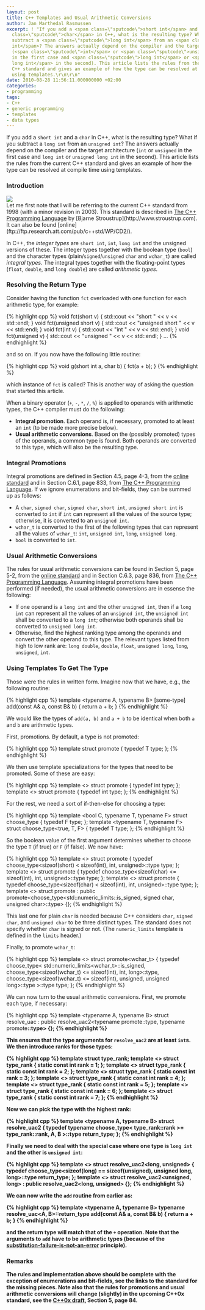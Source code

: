 ```yaml
---
layout: post
title: C++ Templates and Usual Arithmetic Conversions
author: Jan Marthedal Rasmussen
excerpt: ! "If you add a <span class=\"sputcode\">short int</span> and a <span
  class=\"sputcode\">char</span> in C++, what is the resulting type? What if you
  subtract a <span class=\"sputcode\">long int</span> from an <span class=\"sputcode\">unsigned
  int</span>? The answers actually depend on the compiler and the target architecture
  (<span class=\"sputcode\">int</span> or <span class=\"sputcode\">unsigned</span>
  in the first case and <span class=\"sputcode\">long int</span> or <span class=\"sputcode\">unsigned
  long int</span> in the second). This article lists the rules from the current
  C++ standard and gives an example of how the type can be resolved at compile time
  using templates.\r\n\r\n"
date: 2010-08-28 11:56:11.000000000 +02:00
categories:
- programming
tags:
- C++
- generic programming
- templates
- data types
---
```


If you add a `short int` and a `char` in C++, what is the resulting type? What if you subtract a `long int` from an `unsigned int`? The answers actually depend on the compiler and the target architecture (`int` or `unsigned` in the first case and `long int` or `unsigned long int` in the second). This article lists the rules from the current C++ standard and gives an example of how the type can be resolved at compile time using templates.

<span></span>

### Introduction

<div class="pull-right"><a href="{% amazon stroustrup %}"><img src="{% bookcover stroustrup %}" /></a></div>
Let me first note that I will be referring to the current C++ standard from 1998 (with a minor revision in 2003). This standard is described in <a href="{% amazon stroustrup %}">The C++ Programming Language</a> by [Bjarne Stroustrup](http://www.stroustrup.com). It can also be found [online](ftp://ftp.research.att.com/pub/c++std/WP/CD2/).

In C++, the *integer types* are `short int`, `int`, `long int` and the unsigned versions of these. The integer types together with the boolean type (`bool`) and the character types (plain/`signed`/`unsigned` `char` and `wchar_t`) are called *integral types*. The integral types together with the floating-point types (`float`, `double`, and `long double`) are called *arithmetic types*.

### Resolving the Return Type

Consider having the function `fct` overloaded with one function for each arithmetic type, for example:

{% highlight cpp %}
void fct(short v)          { std::cout << "short "          << v << std::endl; }
void fct(unsigned short v) { std::cout << "unsigned short " << v << std::endl; }
void fct(int v)            { std::cout << "int "            << v << std::endl; }
void fct(unsigned v)       { std::cout << "unsigned "       << v << std::endl; }
...
{% endhighlight %}

and so on. If you now have the following little routine:

{% highlight cpp %}
void g(short int a, char b) {
  fct(a + b);
}
{% endhighlight %}

which instance of `fct` is called? This is another way of asking the question that started this article.

When a binary operator (`+`, `-`, `*`, `/`, `%`) is applied to operands with arithmetic types, the C++ compiler must do the following:

*   **Integral promotion**. Each operand is, if necessary, promoted to at least an `int` (to be made more precise below).
*   **Usual arithmetic conversions**. Based on the (possibly promoted) types of the operands, a common type is found. Both operands are converted to this type, which will also be the resulting type.

### Integral Promotions

Integral promotions are defined in Section 4.5, page 4-3, from the [online standard](ftp://ftp.research.att.com/pub/c++std/WP/CD2/) and in Section C.6.1, page 833, from <a href="{% amazon stroustrup %}">The C++ Programming Language</a>. If we ignore enumerations and bit-fields, they can be summed up as follows:

*   A `char`, `signed char`, `signed char`, `short int`, `unsigned short int` is converted to `int` if `int` can represent all the values of the source type; otherwise, it is converted to an `unsigned int`.
*   `wchar_t` is converted to the first of the following types that can represent all the values of `wchar_t`: `int`, `unsigned int`, `long`, `unsigned long`.
*   `bool` is converted to `int`.

### Usual Arithmetic Conversions

The rules for usual arithmetic conversions can be found in Section 5, page 5-2, from the [online standard](ftp://ftp.research.att.com/pub/c++std/WP/CD2/) and in Section C.6.3, page 836, from <a href="{% amazon stroustrup %}">The C++ Programming Language</a>. Assuming integral promotions have been performed (if needed), the usual arithmetic conversions are in essense the following:

*   If one operand is a `long int` and the other `unsigned int`, then if a `long int` can represent all the values of an `unsigned int`, the `unsigned int` shall be converted to a `long int`; otherwise both operands shall be converted to `unsigned long int`.
*   Otherwise, find the highest ranking type among the operands and convert the other operand to this type. The relevant types listed from high to low rank are: `long double`, `double`, `float`, `unsigned long`, `long`, `unsigned`, `int`.

### Using Templates To Get The Type

Those were the rules in written form. Imagine now that we have, e.g., the following routine:

{% highlight cpp %}
template <typename A, typename B>
[some-type] add(const A& a, const B& b) { return a + b; }
{% endhighlight %}

We would like the types of `add(a, b)` and `a + b` to be identical when both `a` and `b` are arithmetic types.

First, promotions. By default, a type is not promoted:

{% highlight cpp %}
template <typename T>
struct promote { typedef T type; };
{% endhighlight %}

We then use template specializations for the types that need to be promoted. Some of these are easy:

{% highlight cpp %}
template <>
struct promote<signed short> { typedef int type; };
template <>
struct promote<bool> { typedef int type; };
{% endhighlight %}

For the rest, we need a sort of if-then-else for choosing a type:

{% highlight cpp %}
template <bool C, typename T, typename F>
struct choose_type { typedef F type; };
template <typename T, typename F>
struct choose_type<true, T, F> { typedef T type; };
{% endhighlight %}

So the boolean value of the first argument determines whether to choose the type `T` (if true) or `F` (if false). We now have:

{% highlight cpp %}
template <>
struct promote<unsigned short> {
  typedef choose_type<sizeof(short) < sizeof(int), int, unsigned>::type type;
};
template <>
struct promote<signed char> {
  typedef choose_type<sizeof(char) <= sizeof(int), int, unsigned>::type type;
};
template <>
struct promote<unsigned char> {
  typedef choose_type<sizeof(char) < sizeof(int), int, unsigned>::type type;
};
template <>
struct promote<char>
 : public promote<choose_type<std::numeric_limits<char>::is_signed,
                              signed char, unsigned char>::type> {};
{% endhighlight %}

This last one for plain `char` is needed because C++ considers `char`, `signed char`, and `unsigned char` to be three distinct types. The standard does not specify whether `char` is signed or not. (The `numeric_limits` template is defined in the `limits` header.)

Finally, to promote `wchar_t`:

{% highlight cpp %}
template <>
struct promote<wchar_t> {
  typedef choose_type<
            std::numeric_limits<wchar_t>::is_signed,
            choose_type<sizeof(wchar_t) <= sizeof(int), int, long>::type,
            choose_type<sizeof(wchar_t) <= sizeof(int), unsigned, unsigned long>::type
          >::type type;
};
{% endhighlight %}

We can now turn to the usual arithmetic conversions. First, we promote each type, if necessary:

{% highlight cpp %}
template <typename A, typename B>
struct resolve_uac : public resolve_uac2<typename promote<A>::type,
                                         typename promote<B>::type> {};
{% endhighlight %}

This ensures that the type arguments for `resolve_uac2` are at least `int`s. We then introduce ranks for those types:

{% highlight cpp %}
template <typename T> struct type_rank;
template <> struct type_rank<int>           { static const int rank = 1; };
template <> struct type_rank<unsigned>      { static const int rank = 2; };
template <> struct type_rank<long>          { static const int rank = 3; };
template <> struct type_rank<unsigned long> { static const int rank = 4; };
template <> struct type_rank<float>         { static const int rank = 5; };
template <> struct type_rank<double>        { static const int rank = 6; };
template <> struct type_rank<long double>   { static const int rank = 7; };
{% endhighlight %}

Now we can pick the type with the highest rank:

{% highlight cpp %}
template <typename A, typename B>
struct resolve_uac2 {
  typedef typename choose_type<
            type_rank<A>::rank >= type_rank<B>::rank, A, B
          >::type return_type;
};
{% endhighlight %}

Finally we need to deal with the special case where one type is `long int` and the other is `unsigned int`:

{% highlight cpp %}
template <>
struct resolve_uac2<long, unsigned> {
  typedef choose_type<sizeof(long) == sizeof(unsigned),
                      unsigned long, long>::type return_type;
};
template <>
struct resolve_uac2<unsigned, long> : public resolve_uac2<long, unsigned> {};
{% endhighlight %}

We can now write the `add` routine from earlier as:

{% highlight cpp %}
template <typename A, typename B>
typename resolve_uac<A, B>::return_type add(const A& a, const B& b)
{ return a + b; }
{% endhighlight %}

and the return type will match that of the `+` operation. Note that the arguments to `add` have to be arithmetic types (because of the [substitution-failure-is-not-an-error](http://en.wikipedia.org/wiki/Substitution_failure_is_not_an_error) principle).

### Remarks

The rules and implementation above should be complete with the exception of enumerations and bit-fields, see the links to the standard for the missing pieces. Note also that the rules for promotions and usual arithmetic conversions will change (slightly) in the upcoming C++0x standard, see the [C++0x draft](http://www.open-std.org/jtc1/sc22/wg21/docs/papers/2010/n3092.pdf), Section 5, page 84.


